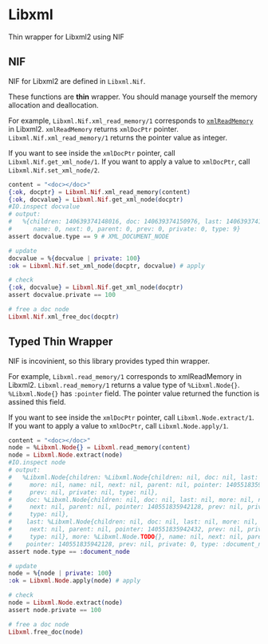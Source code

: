 # Libxml

Thin wrapper for Libxml2 using NIF

## NIF

NIF for Libxml2 are defined in `Libxml.Nif`.

These functions are **thin** wrapper.
You should manage yourself the memory allocation and deallocation.

For example, `Libxml.Nif.xml_read_memory/1` corresponds to [`xmlReadMemory`](http://xmlsoft.org/html/libxml-parser.html#xmlReadMemory) in Libxml2.
`xmlReadMemory` returns `xmlDocPtr` pointer. `Libxml.Nif.xml_read_memory/1` returns the pointer value as integer.

If you want to see inside the `xmlDocPtr` pointer, call `Libxml.Nif.get_xml_node/1`.
If you want to apply a value to `xmlDocPtr`, call `Libxml.Nif.set_xml_node/2`.

```elixir
content = "<doc></doc>"
{:ok, docptr} = Libxml.Nif.xml_read_memory(content)
{:ok, docvalue} = Libxml.Nif.get_xml_node(docptr)
#IO.inspect docvalue
# output:
#   %{children: 140639374148016, doc: 140639374150976, last: 140639374148016,
#      name: 0, next: 0, parent: 0, prev: 0, private: 0, type: 9}
assert docvalue.type == 9 # XML_DOCUMENT_NODE

# update
docvalue = %{docvalue | private: 100}
:ok = Libxml.Nif.set_xml_node(docptr, docvalue) # apply

# check
{:ok, docvalue} = Libxml.Nif.get_xml_node(docptr)
assert docvalue.private == 100

# free a doc node
Libxml.Nif.xml_free_doc(docptr)
```

## Typed Thin Wrapper

NIF is incovinient, so this library provides typed thin wrapper.

For example, `Libxml.read_memory/1` corresponds to xmlReadMemory in Libxml2.
`Libxml.read_memory/1` returns a value type of `%Libxml.Node{}`.
`%Libxml.Node{}` has `:pointer` field. The pointer value returned the function is assined this field.

If you want to see inside the `xmlDocPtr` pointer, call `Libxml.Node.extract/1`.
If you want to apply a value to `xmlDocPtr`, call `Libxml.Node.apply/1`.

```elixir
content = "<doc></doc>"
node = %Libxml.Node{} = Libxml.read_memory(content)
node = Libxml.Node.extract(node)
#IO.inspect node
# output:
#   %Libxml.Node{children: %Libxml.Node{children: nil, doc: nil, last: nil,
#     more: nil, name: nil, next: nil, parent: nil, pointer: 140551835942432,
#     prev: nil, private: nil, type: nil},
#    doc: %Libxml.Node{children: nil, doc: nil, last: nil, more: nil, name: nil,
#     next: nil, parent: nil, pointer: 140551835942128, prev: nil, private: nil,
#     type: nil},
#    last: %Libxml.Node{children: nil, doc: nil, last: nil, more: nil, name: nil,
#     next: nil, parent: nil, pointer: 140551835942432, prev: nil, private: nil,
#     type: nil}, more: %Libxml.Node.TODO{}, name: nil, next: nil, parent: nil,
#    pointer: 140551835942128, prev: nil, private: 0, type: :document_node}
assert node.type == :document_node

# update
node = %{node | private: 100}
:ok = Libxml.Node.apply(node) # apply

# check
node = Libxml.Node.extract(node)
assert node.private == 100

# free a doc node
Libxml.free_doc(node)
```
